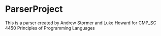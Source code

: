 # ParserProject
This is a parser created by Andrew Stormer and Luke Howard for CMP_SC 4450 Principles of Programming Languages
